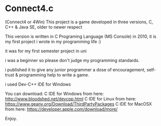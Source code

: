 # Connect4.c
(Connect4 or 4Win) This project is a game developed in three versions, C, C++ &amp; Java SE, older to newer respect

This version is written in C Programing Language (MS Console) in 2010, it is my first project i wrote in my programming life :)

it was for my first semester project in uni

i was a beginner so please don't judge my programming standards.

i published it to give any junior programmer a dose of encouragement, self-trust & programming help to write a game.

i used Dev-C++ IDE for Windows

You can download:
C IDE for Windows from here: http://www.bloodshed.net/devcpp.html
C IDE for Linux from here: https://www.geany.org/Download/ThirdPartyPackages
C IDE for MacOSX from here: https://developer.apple.com/download/more/

Enjoy.

